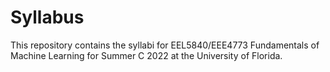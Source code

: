 # Syllabus
This repository contains the syllabi for EEL5840/EEE4773 Fundamentals of Machine Learning for Summer C 2022 at the University of Florida.
